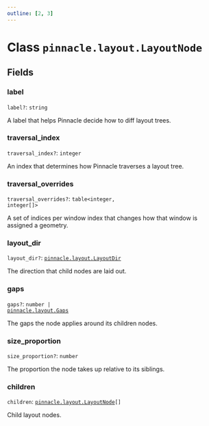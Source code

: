 ```yaml
---
outline: [2, 3]
---
```


# Class `pinnacle.layout.LayoutNode`




## Fields

### label <Badge type="danger" text="nullable" />

`label?`: <code>string</code>

A label that helps Pinnacle decide how to diff layout trees.

### traversal_index <Badge type="danger" text="nullable" />

`traversal_index?`: <code>integer</code>

An index that determines how Pinnacle traverses a layout tree.

### traversal_overrides <Badge type="danger" text="nullable" />

`traversal_overrides?`: <code>table&lt;integer, integer[]></code>

A set of indices per window index that changes how that window is assigned a geometry.

### layout_dir <Badge type="danger" text="nullable" />

`layout_dir?`: <code><a href="/lua-reference/0.1.0-beta.1/aliases/pinnacle.layout.LayoutDir">pinnacle.layout.LayoutDir</a></code>

The direction that child nodes are laid out.

### gaps <Badge type="danger" text="nullable" />

`gaps?`: <code>number | <a href="/lua-reference/0.1.0-beta.1/aliases/pinnacle.layout.Gaps">pinnacle.layout.Gaps</a></code>

The gaps the node applies around its children nodes.

### size_proportion <Badge type="danger" text="nullable" />

`size_proportion?`: <code>number</code>

The proportion the node takes up relative to its siblings.

### children

`children`: <code><a href="/lua-reference/0.1.0-beta.1/classes/pinnacle.layout.LayoutNode">pinnacle.layout.LayoutNode</a>[]</code>

Child layout nodes.


